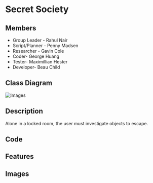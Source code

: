 # Secret Society

## Members
- Group Leader - Rahul Nair
- Script/Planner - Penny Madsen
- Researcher - Gavin Cole
- Coder- George Huang
- Tester- Maximillian Hester
- Developer- Beau Child

## Class Diagram
![Images](https://github.com/Rahul7834/Python-group1/blob/main/Images/StorytellingClassdiagram.png)
## Description 
Alone in a locked room, the user must investigate objects to escape.

## Code

## Features

## Images
